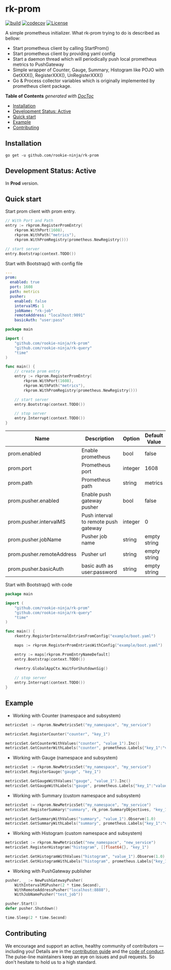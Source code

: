 # rk-prom
[![build](https://github.com/rookie-ninja/rk-prom/actions/workflows/ci.yml/badge.svg)](https://github.com/rookie-ninja/rk-prom/actions/workflows/ci.yml)
[![codecov](https://codecov.io/gh/rookie-ninja/rk-prom/branch/master/graph/badge.svg?token=7SMMXOLMJQ)](https://codecov.io/gh/rookie-ninja/rk-prom)
[![License](https://img.shields.io/badge/License-Apache%202.0-blue.svg)](https://opensource.org/licenses/Apache-2.0)

A simple prometheus initializer.
What rk-prom trying to do is described as bellow:
- Start prometheus client by calling StartProm()
- Start prometheus client by providing yaml config
- Start a daemon thread which will periodically push local prometheus metrics to PushGateway
- Simple wrapper of Counter, Gauge, Summary, Histogram like POJO with GetXXX(), RegisterXXX(), UnRegisterXXX()
- Go & Process collector variables which is originally implemented by prometheus client package.

<!-- START doctoc generated TOC please keep comment here to allow auto update -->
<!-- DON'T EDIT THIS SECTION, INSTEAD RE-RUN doctoc TO UPDATE -->
**Table of Contents**  *generated with [DocToc](https://github.com/thlorenz/doctoc)*

- [Installation](#installation)
- [Development Status: Active](#development-status-active)
- [Quick start](#quick-start)
- [Example](#example)
- [Contributing](#contributing)

<!-- END doctoc generated TOC please keep comment here to allow auto update -->

## Installation
`go get -u github.com/rookie-ninja/rk-prom`

## Development Status: Active
In **Prod** version. 

## Quick start
Start prom client with prom entry.

```go
// With Port and Path
entry := rkprom.RegisterPromEntry(
	rkprom.WithPort(1608),
	rkprom.WithPath("metrics"),
	rkprom.WithPromRegistry(prometheus.NewRegistry()))

// start server
entry.Bootstrap(context.TODO())
```

Start with Bootstrap() with config file
```yaml
---
prom:
  enabled: true
  port: 1608
  path: metrics
  pusher:
    enabled: false
    intervalMS: 1
    jobName: "rk-job"
    remoteAddress: "localhost:9091"
    basicAuth: "user:pass"
```

```go
package main

import (
	"github.com/rookie-ninja/rk-prom"
	"github.com/rookie-ninja/rk-query"
	"time"
)

func main() {
	// create prom entry
	entry := rkprom.RegisterPromEntry(
		rkprom.WithPort(1608),
		rkprom.WithPath("metrics"),
		rkprom.WithPromRegistry(prometheus.NewRegistry()))

	// start server
	entry.Bootstrap(context.TODO())

	// stop server
	entry.Interrupt(context.TODO())
}
```

| Name | Description | Option | Default Value |
| ------ | ------ | ------ | ------ |
| prom.enabled | Enable prometheus | bool | false |
| prom.port | Prometheus port | integer | 1608 |
| prom.path | Prometheus path | string | metrics |
| prom.pusher.enabled | Enable push gateway pusher | bool | false |
| prom.pusher.intervalMS | Push interval to remote push gateway | integer | 0 |
| prom.pusher.jobName | Pusher job name | string | empty string |
| prom.pusher.remoteAddress | Pusher url | string | empty string |
| prom.pusher.basicAuth | basic auth as user:password | string | empty string |


Start with Bootstrap() with code
```go
package main

import (
	"github.com/rookie-ninja/rk-prom"
	"github.com/rookie-ninja/rk-query"
	"time"
)

func main() {
	rkentry.RegisterInternalEntriesFromConfig("example/boot.yaml")

	maps := rkprom.RegisterPromEntriesWithConfig("example/boot.yaml")

	entry := maps[rkprom.PromEntryNameDefault]
	entry.Bootstrap(context.TODO())

	rkentry.GlobalAppCtx.WaitForShutdownSig()
    
	// stop server
	entry.Interrupt(context.TODO())
}
```

## Example
- Working with Counter (namespace and subsystem)
```go
metricsSet := rkprom.NewMetricsSet("my_namespace", "my_service")

metricsSet.RegisterCounter("counter", "key_1")

metricsSet.GetCounterWithValues("counter", "value_1").Inc()
metricsSet.GetCounterWithLabels("counter", prometheus.Labels{"key_1":"value_1"}).Inc()
```

- Working with Gauge (namespace and subsystem)
```go
metricsSet := rkprom.NewMetricsSet("my_namespace", "my_service")
metricsSet.RegisterGauge("gauge", "key_1")

metricsSet.GetGaugeWithValues("gauge", "value_1").Inc()
metricsSet.GetGaugeWithLabels("gauge", prometheus.Labels{"key_1":"value_1"}).Inc()
```

- Working with Summary (custom namespace and subsystem)
```go
metricsSet := rkprom.NewMetricsSet("my_namespace", "my_service")
metricsSet.RegisterSummary("summary", rk_prom.SummaryObjectives, "key_1")

metricsSet.GetSummaryWithValues("summary", "value_1").Observe(1.0)
metricsSet.GetSummaryWithLabels("summary", prometheus.Labels{"key_1":"value_1"}).Observe(1.0)
```

- Working with Histogram (custom namespace and subsystem)
```go
metricsSet := rkprom.NewMetricsSet("new_namespace", "new_service")
metricsSet.RegisterHistogram("histogram", []float64{}, "key_1")

metricsSet.GetHistogramWithValues("histogram", "value_1").Observe(1.0)
metricsSet.GetHistogramWithLabels("histogram", prometheus.Labels{"key_1":"value_1"}).Observe(1.0)
```

- Working with PushGateway publisher
```go
pusher, _ := NewPushGatewayPusher(
	WithIntervalMSPusher(2 * time.Second),
	WithRemoteAddressPusher("localhost:8888"),
	WithJobNamePusher("test_job"))

pusher.Start()
defer pusher.Shutdown()

time.Sleep(2 * time.Second)
```

## Contributing
We encourage and support an active, healthy community of contributors — including you!
Details are in the [contribution guide](/CONTRIBUTING.md) and the [code of conduct](/CODE_OF_CONDUCT.md). The pulse-line maintainers keep an eye on issues and pull requests. So don't hesitate to hold us to a high standard.
